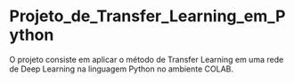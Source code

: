 # Projeto_de_Transfer_Learning_em_Python
 O projeto consiste em aplicar o método de Transfer Learning em uma rede de Deep Learning na linguagem Python no ambiente COLAB.
